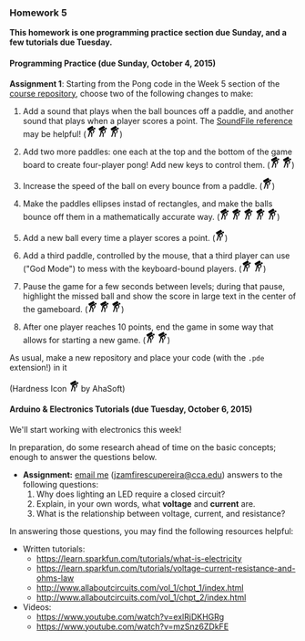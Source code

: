### Homework 5 

**This homework is one programming practice section due Sunday, and a few tutorials due Tuesday.**

#### Programming Practice (due Sunday, October 4, 2015)

**Assignment 1**: Starting from the Pong code in the Week 5 section of the [course repository](../), choose two of the following changes to make:

1. Add a sound that plays when the ball bounces off a paddle, and another sound that plays when a player scores a point. The [SoundFile reference](https://processing.org/reference/libraries/sound/SoundFile.html) may be helpful! (![hard](../img/hard.png) ![hard](../img/hard.png) ![hard](../img/hard.png))

2. Add two more paddles: one each at the top and the bottom of the game board to create four-player pong! Add new keys to control them. (![hard](../img/hard.png) ![hard](../img/hard.png))

3. Increase the speed of the ball on every bounce from a paddle. (![hard](../img/hard.png))

4. Make the paddles ellipses instad of rectangles, and make the balls bounce off them in a mathematically accurate way. (![hard](../img/hard.png) ![hard](../img/hard.png) ![hard](../img/hard.png) ![hard](../img/hard.png) ![hard](../img/hard.png))

5. Add a new ball every time a player scores a point. (![hard](../img/hard.png))

6. Add a third paddle, controlled by the mouse, that a third player can use ("God Mode") to mess with the keyboard-bound players. (![hard](../img/hard.png) ![hard](../img/hard.png))

7. Pause the game for a few seconds between levels; during that pause, highlight the missed ball and show the score in large text in the center of the gameboard. (![hard](../img/hard.png) ![hard](../img/hard.png) ![hard](../img/hard.png))

8. After one player reaches 10 points, end the game in some way that allows for starting a new game. (![hard](../img/hard.png) ![hard](../img/hard.png))

As usual, make a new repository and place your code (with the `.pde` extension!) in it

(Hardness Icon ![hard](../img/hard.png) by AhaSoft)

#### Arduino & Electronics Tutorials (due Tuesday, October 6, 2015)

We'll start working with electronics this week! 

In preparation, do some research ahead of time on the basic concepts; enough to answer the questions below.

- **Assignment:** [email me](mailto:jzamfirescupereira@cca.edu) ([jzamfirescupereira@cca.edu](mailto:jzamfirescupereira@cca.edu)) answers to the following questions:
  1. Why does lighting an LED require a closed circuit?
  2. Explain, in your own words, what **voltage** and **current** are.
  3. What is the relationship between voltage, current, and resistance?

In answering those questions, you may find the following resources helpful:

- Written tutorials:
  - https://learn.sparkfun.com/tutorials/what-is-electricity
  - https://learn.sparkfun.com/tutorials/voltage-current-resistance-and-ohms-law
  - http://www.allaboutcircuits.com/vol_1/chpt_1/index.html
  - http://www.allaboutcircuits.com/vol_1/chpt_2/index.html 
- Videos:
  - https://www.youtube.com/watch?v=exlRjDKHGRg
  - https://www.youtube.com/watch?v=mzSnz6ZDkFE
  
